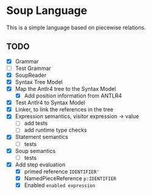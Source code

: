 # Soup Language

This is a simple language based on piecewise relations.

## TODO

- [x] Grammar
- [ ] Test Grammar
- [x] SoupReader
- [x] Syntax Tree Model
- [x] Map the Antlr4 tree to the Syntax Model
  - [x] Add position information from ANTLR4
- [x] Test Antlr4 to Syntax Model
- [x] Linker, to link the references in the tree
- [x] Expression semantics, visitor expression -> value
  - [ ] add tests
  - [ ] add runtime type checks
- [x] Statement semantics
  - [ ] tests
- [x] Soup semantics
  - [ ] tests
- [x] Add step evaluation
  - [x] primed reference `IDENTIFIER'`
  - [x] NamedPieceReference `p:IDENTIFIER`
  - [x] Enabled `enabled expression`
